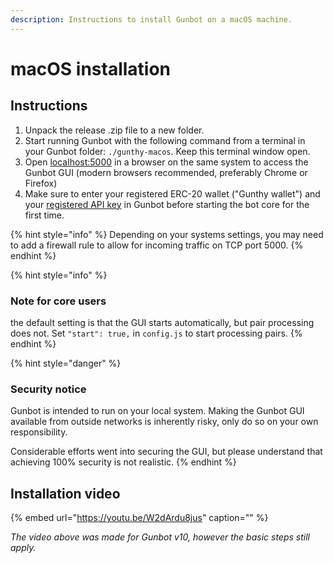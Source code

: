 ```yaml
---
description: Instructions to install Gunbot on a macOS machine.
---
```


# macOS installation

## Instructions

1. Unpack the release .zip file to a new folder.
2. Start running Gunbot with the following command from a terminal in your Gunbot folder:  `./gunthy-macos`. Keep this terminal window open.
3. Open [localhost:5000](http://localhost:5000) in a browser on the same system to access the Gunbot GUI \(modern browsers recommended, preferably Chrome or Firefox\)
4. Make sure to enter your registered ERC-20 wallet \("Gunthy wallet"\) and your [registered API key](../profile-settings/connect-exchange/) in Gunbot before starting the bot core for the first time.

{% hint style="info" %}
Depending on your systems settings, you may need to add a firewall rule to allow for incoming traffic on TCP port 5000.
{% endhint %}

{% hint style="info" %}
### Note for core users

the default setting is that the GUI starts automatically, but pair processing does not. Set `"start": true,` in `config.js` to start processing pairs.
{% endhint %}

{% hint style="danger" %}
### Security notice

Gunbot is intended to run on your local system. Making the Gunbot GUI available from outside networks is inherently risky, only do so on your own responsibility.

Considerable efforts went into securing the GUI, but please understand that achieving 100% security is not realistic.
{% endhint %}

## Installation video

{% embed url="https://youtu.be/W2dArdu8jus" caption="" %}

_The video above was made for Gunbot v10, however the basic steps still apply._[    
](https://gunbotbeta.gitbook.io/gunbot-beta/getting-started/installation/download)

